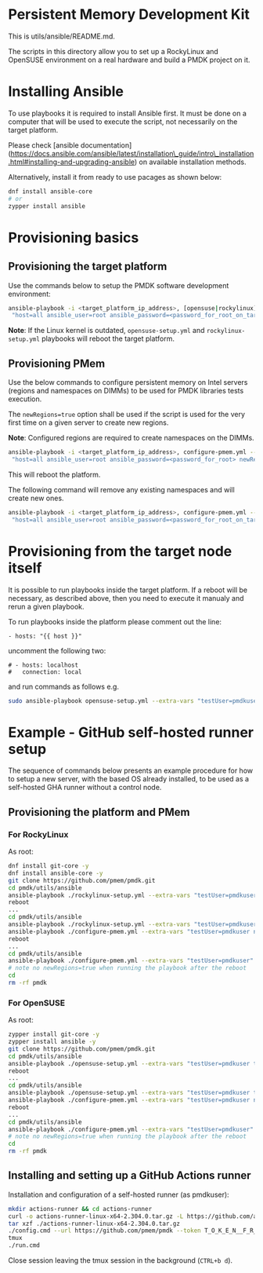 # Persistent Memory Development Kit

This is utils/ansible/README.md.

The scripts in this directory allow you to set up a RockyLinux and OpenSUSE
environment on a real hardware and build a PMDK project on it.

# Installing Ansible
To use playbooks it is required to install Ansible first. It must be done
on a computer that will be used to execute the script, not necessarily
on the target platform.

Please check \[ansible documentation\]
(https://docs.ansible.com/ansible/latest/installation\_guide/intro\_installation.html#installing-and-upgrading-ansible)
on available installation methods.

Alternatively, install it from ready to use pacages as shown below:
```sh
dnf install ansible-core
# or
zypper install ansible
```
# Provisioning basics
## Provisioning the target platform
Use the commands below to setup the PMDK software development environment:
```sh
ansible-playbook -i <target_platform_ip_address>, [opensuse|rockylinux]-setup.yml --extra-vars \
 "host=all ansible_user=root ansible_password=<password_for_root_on_target> testUser=pmdkuser testUserPass=pmdkpass"
```
**Note**: If the Linux kernel is outdated, `opensuse-setup.yml` and
`rockylinux-setup.yml` playbooks will reboot the target platform.

## Provisioning PMem
Use the below commands to configure persistent memory on Intel servers
(regions and namespaces on DIMMs) to be used for PMDK libraries tests execution.

The `newRegions=true` option shall be used if the script is used for the very
first time on a given server to create new regions.

**Note**: Configured regions are required to create namespaces on the DIMMs.
```sh
ansible-playbook -i <target_platform_ip_address>, configure-pmem.yml --extra-vars \
 "host=all ansible_user=root ansible_password=<password_for_root> newRegions=true"
```
This will reboot the platform.

The following command will remove any existing namespaces and will create
new ones.
```sh
ansible-playbook -i <target_platform_ip_address>, configure-pmem.yml --extra-vars
 "host=all ansible_user=root ansible_password=<password_for_root_on_target> testUser=pmdkuser"
```

# Provisioning from the target node itself
It is possible to run playbooks inside the target platform. If a reboot will be
necessary, as described above, then you need to execute it manualy and rerun
a given playbook.

To run playbooks inside the platform please comment out the line:
```
- hosts: "{{ host }}"
```
uncomment the following two:
```
# - hosts: localhost
#   connection: local
```
and run commands as follows e.g.
```sh
sudo ansible-playbook opensuse-setup.yml --extra-vars "testUser=pmdkuser"`
```

# Example - GitHub self-hosted runner setup
The sequence of commands below presents an example procedure for how to setup
a new server, with the based OS already installed, to be used as a self-hosted GHA
runner without a control node.

## Provisioning the platform and PMem
### For RockyLinux
As root:
```sh
dnf install git-core -y
dnf install ansible-core -y
git clone https://github.com/pmem/pmdk.git
cd pmdk/utils/ansible
ansible-playbook ./rockylinux-setup.yml --extra-vars "testUser=pmdkuser testUserPass=pmdkpass"
reboot
...
cd pmdk/utils/ansible
ansible-playbook ./rockylinux-setup.yml --extra-vars "testUser=pmdkuser testUserPass=pmdkpass"
ansible-playbook ./configure-pmem.yml --extra-vars "testUser=pmdkuser newRegions=true"
reboot
...
cd pmdk/utils/ansible
ansible-playbook ./configure-pmem.yml --extra-vars "testUser=pmdkuser"
# note no newRegions=true when running the playbook after the reboot
cd
rm -rf pmdk
```
### For OpenSUSE
As root:
```sh
zypper install git-core -y
zypper install ansible -y
git clone https://github.com/pmem/pmdk.git
cd pmdk/utils/ansible
ansible-playbook ./opensuse-setup.yml --extra-vars "testUser=pmdkuser testUserPass=pmdkpass"
reboot
...
cd pmdk/utils/ansible
ansible-playbook ./opensuse-setup.yml --extra-vars "testUser=pmdkuser testUserPass=pmdkpass"
ansible-playbook ./configure-pmem.yml --extra-vars "testUser=pmdkuser newRegions=true"
reboot
...
cd pmdk/utils/ansible
ansible-playbook ./configure-pmem.yml --extra-vars "testUser=pmdkuser"
# note no newRegions=true when running the playbook after the reboot
cd
rm -rf pmdk
```

## Installing and setting up a GitHub Actions runner
Installation and configuration of a self-hosted runner (as pmdkuser):
```sh
mkdir actions-runner && cd actions-runner
curl -o actions-runner-linux-x64-2.304.0.tar.gz -L https://github.com/actions/runner/releases/download/v2.304.0/actions-runner-linux-x64-2.304.0.tar.gz
tar xzf ./actions-runner-linux-x64-2.304.0.tar.gz
./config.cmd --url https://github.com/pmem/pmdk --token T_O_K_E_N__F_R_O_M__G_I_T_H_U_B
tmux
./run.cmd
```
Close session leaving the tmux session in the background (`CTRL+b d`).
